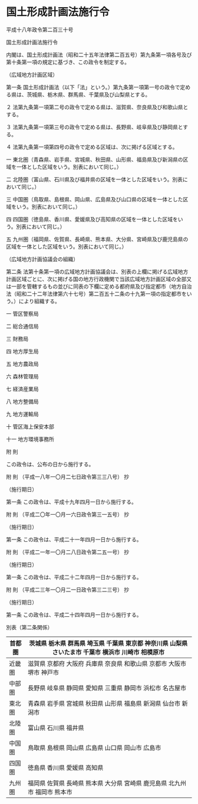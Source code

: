 # 国土形成計画法施行令

平成十八年政令第二百三十号

国土形成計画法施行令

内閣は、国土形成計画法（昭和二十五年法律第二百五号）第九条第一項各号及び第十条第一項の規定に基づき、この政令を制定する。

（広域地方計画区域）

第一条 国土形成計画法（以下「法」という。）第九条第一項第一号の政令で定める県は、茨城県、栃木県、群馬県、千葉県及び山梨県とする。

２ 法第九条第一項第二号の政令で定める県は、滋賀県、奈良県及び和歌山県とする。

３ 法第九条第一項第三号の政令で定める県は、長野県、岐阜県及び静岡県とする。

４ 法第九条第一項第四号の政令で定める区域は、次に掲げる区域とする。

一 東北圏（青森県、岩手県、宮城県、秋田県、山形県、福島県及び新潟県の区域を一体とした区域をいう。別表において同じ。）

二 北陸圏（富山県、石川県及び福井県の区域を一体とした区域をいう。別表において同じ。）

三 中国圏（鳥取県、島根県、岡山県、広島県及び山口県の区域を一体とした区域をいう。別表において同じ。）

四 四国圏（徳島県、香川県、愛媛県及び高知県の区域を一体とした区域をいう。別表において同じ。）

五 九州圏（福岡県、佐賀県、長崎県、熊本県、大分県、宮崎県及び鹿児島県の区域を一体とした区域をいう。別表において同じ。）

（広域地方計画協議会の組織）

第二条 法第十条第一項の広域地方計画協議会は、別表の上欄に掲げる広域地方計画区域ごとに、次に掲げる国の地方行政機関で当該広域地方計画区域の全部又は一部を管轄するもの並びに同表の下欄に定める都府県及び指定都市（地方自治法（昭和二十二年法律第六十七号）第二百五十二条の十九第一項の指定都市をいう。）により組織する。

一 管区警察局

二 総合通信局

三 財務局

四 地方厚生局

五 地方農政局

六 森林管理局

七 経済産業局

八 地方整備局

九 地方運輸局

十 管区海上保安本部

十一 地方環境事務所

附 則

この政令は、公布の日から施行する。

附 則 （平成一八年一〇月二七日政令第三三八号） 抄

（施行期日）

第一条 この政令は、平成十九年四月一日から施行する。

附 則 （平成二〇年一〇月一六日政令第三一五号） 抄

（施行期日）

第一条 この政令は、平成二十一年四月一日から施行する。

附 則 （平成二一年一〇月二八日政令第二五一号） 抄

（施行期日）

第一条 この政令は、平成二十二年四月一日から施行する。

附 則 （平成二三年一〇月二一日政令第三二三号） 抄

（施行期日）

第一条 この政令は、平成二十四年四月一日から施行する。

別表（第二条関係）

首都圏 | 茨城県 栃木県 群馬県 埼玉県 千葉県 東京都 神奈川県 山梨県 さいたま市 千葉市 横浜市 川崎市 相模原市  
---|---  
近畿圏 | 滋賀県 京都府 大阪府 兵庫県 奈良県 和歌山県 京都市 大阪市 堺市 神戸市  
中部圏 | 長野県 岐阜県 静岡県 愛知県 三重県 静岡市 浜松市 名古屋市  
東北圏 | 青森県 岩手県 宮城県 秋田県 山形県 福島県 新潟県 仙台市 新潟市  
北陸圏 | 富山県 石川県 福井県  
中国圏 | 鳥取県 島根県 岡山県 広島県 山口県 岡山市 広島市  
四国圏 | 徳島県 香川県 愛媛県 高知県  
九州圏 | 福岡県 佐賀県 長崎県 熊本県 大分県 宮崎県 鹿児島県 北九州市 福岡市 熊本市
